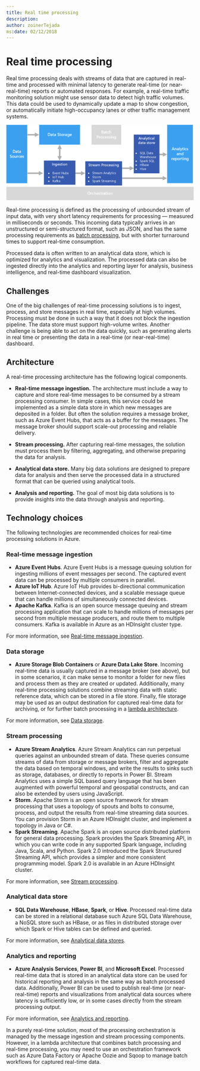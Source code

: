 ```yaml
---
title: Real time processing
description: 
author: zoinerTejada
ms:date: 02/12/2018
---
```


# Real time processing

Real time processing deals with streams of data that are captured in real-time and processed with minimal latency to generate real-time (or near-real-time) reports or automated responses. For example, a real-time traffic monitoring solution might use sensor data to detect high traffic volumes. This data could be used to dynamically update a map to show congestion, or automatically initiate high-occupancy lanes or other traffic management systems.

![](./images/real-time-pipeline.png)

Real-time processing is defined as the processing of unbounded stream of input data, with very short latency requirements for processing &mdash; measured in milliseconds or seconds. This incoming data typically arrives in an unstructured or semi-structured format, such as JSON, and has the same processing requirements as [batch processing](./batch-processing.md), but with shorter turnaround times to support real-time consumption.

Processed data is often written to an analytical data store, which is optimized for analytics and visualization. The processed data can also be ingested directly into the analytics and reporting layer for analysis, business intelligence, and real-time dashboard visualization.

## Challenges

One of the big challenges of real-time processing solutions is to ingest, process, and store messages in real time, especially at high volumes. Processing must be done in such a way that it does not block the ingestion pipeline. The data store must support high-volume writes. Another challenge is being able to act on the data quickly, such as generating alerts in real time or presenting the data in a real-time (or near-real-time) dashboard.

## Architecture

A real-time processing architecture has the following logical components.

- **Real-time message ingestion.** The architecture must include a way to capture and store real-time messages to be consumed by a stream processing consumer. In simple cases, this service could be implemented as a simple data store in which new messages are deposited in a folder. But often the solution requires a message broker, such as Azure Event Hubs, that acts as a buffer for the messages. The message broker should support scale-out processing and reliable delivery.

- **Stream processing.** After capturing real-time messages, the solution must process them by filtering, aggregating, and otherwise preparing the data for analysis.

- **Analytical data store.** Many big data solutions are designed to prepare data for analysis and then serve the processed data in a structured format that can be queried using analytical tools. 

- **Analysis and reporting.** The goal of most big data solutions is to provide insights into the data through analysis and reporting. 

## Technology choices

The following technologies are recommended choices for real-time processing solutions in Azure.

### Real-time message ingestion

- **Azure Event Hubs**. Azure Event Hubs is a message queuing solution for ingesting millions of event messages per second. The captured event data can be processed by multiple consumers in parallel.
- **Azure IoT Hub**. Azure IoT Hub provides bi-directional communication between Internet-connected devices, and a scalable message queue that can handle millions of simultaneously connected devices.
- **Apache Kafka**. Kafka is an open source message queuing and stream processing application that can scale to handle millions of messages per second from multiple message producers, and route them to multiple consumers. Kafka is available in Azure as an HDInsight cluster type.

For more information, see [Real-time message ingestion](../technology-choices/real-time-ingestion.md).

### Data storage

- **Azure Storage Blob Containers** or **Azure Data Lake Store**. Incoming real-time data is usually captured in a message broker (see above), but in some scenarios, it can make sense to monitor a folder for new files and process them as they are created or updated. Additionally, many real-time processing solutions combine streaming data with static reference data, which can be stored in a file store. Finally, file storage may be used as an output destination for captured real-time data for archiving, or for further batch processing in a [lambda architecture](../big-data/index.md#lambda-architecture).

For more information, see [Data storage](../technology-choices/data-storage.md).

### Stream processing

- **Azure Stream Analytics**. Azure Stream Analytics can run perpetual queries against an unbounded stream of data. These queries consume streams of data from storage or message brokers, filter and aggregate the data based on temporal windows, and write the results to sinks such as storage, databases, or directly to reports in Power BI. Stream Analytics uses a simple SQL based query language that has been augmented with powerful temporal and geospatial constructs, and can also be extended by users using JavaScript.
- **Storm**. Apache Storm is an open source framework for stream processing that uses a topology of spouts and bolts to consume, process, and output the results from real-time streaming data sources. You can provision Storm in an Azure HDInsight cluster, and implement a topology in Java or C#.
- **Spark Streaming**. Apache Spark is an open source distributed platform for general data processing. Spark provides the Spark Streaming API, in which you can write code in any supported Spark language, including Java, Scala, and Python. Spark 2.0 introduced the Spark Structured Streaming API, which provides a simpler and more consistent programming model. Spark 2.0 is available in an Azure HDInsight cluster.

For more information, see [Stream processing](../technology-choices/stream-processing.md).

### Analytical data store

- **SQL Data Warehouse**, **HBase**, **Spark**, or **Hive**. Processed real-time data can be stored in a relational database such Azure SQL Data Warehouse, a NoSQL store such as HBase, or as files in distributed storage over which Spark or Hive tables can be defined and queried.

For more information, see [Analytical data stores](../technology-choices/analytical-data-stores.md).

### Analytics and reporting

- **Azure Analysis Services**, **Power BI**, and **Microsoft Excel**. Processed real-time data that is stored in an analytical data store can be used for historical reporting and analysis in the same way as batch processed data. Additionally, Power BI can be used to publish real-time (or near-real-time) reports and visualizations from analytical data sources where latency is sufficiently low, or in some cases directly from the stream processing output.

For more information, see [Analytics and reporting](../technology-choices/analysis-visualizations-reporting.md).

In a purely real-time solution, most of the processing orchestration is managed by the message ingestion and stream processing components. However, in a lambda architecture that combines batch processing and real-time processing, you may need to use an orchestration framework such as Azure Data Factory or Apache Oozie and Sqoop to manage batch workflows for captured real-time data.

